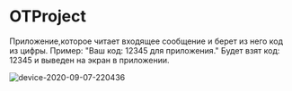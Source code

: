 # OTProject
Приложение,которое читает входящее сообщение и берет из него код из цифры.
Пример: "Ваш код: 12345 для приложения." Будет взят код: 12345 и выведен на экран в приложении.

![device-2020-09-07-220436](https://user-images.githubusercontent.com/23185210/92412893-5bed9600-f156-11ea-8cb3-e51317aa7191.png)

